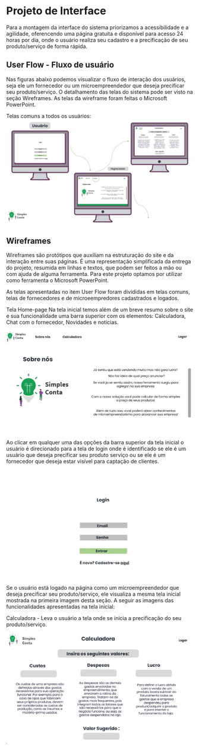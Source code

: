 
# Projeto de Interface

Para a montagem da interface do sistema priorizamos a acessibilidade e a agilidade, oferencendo uma página gratuita e disponível para acesso 24 horas por dia, onde o 
usuário realiza seu cadastro e a precificação de seu produto/serviço de forma rápida. 

## User Flow - Fluxo de usuário

Nas figuras abaixo podemos visualizar o fluxo de interação dos usuários, seja ele um fornecedor ou um microempreendedor que deseja precificar seu produto/serviço. O detalhamento das telas do sistema pode ser visto na seção Wireframes. As telas da wireframe foram feitas o Microsoft PowerPoint.

Telas comuns a todos os usuários:
![Userflow](https://github.com/ICEI-PUC-Minas-PMV-ADS/pmv-ads-2022-1-e1-proj-web-t1-simples-conta/blob/main/docs/img/userflowCo/Diapositivo1.JPG)

## Wireframes

Wireframes são protótipos que auxiliam na estruturação do site e da interação entre suas páginas. É uma representação simplificada da entrega do projeto, resumida em linhas e textos, que podem ser feitos a mão ou com ajuda de alguma ferramenta. Para este projeto optamos por utilizar como ferramenta o Microsoft PowerPoint. 

As telas apresentadas no item User Flow foram divididas em telas comuns, telas de fornecedores e de microeempredores cadastrados e logados. 

Tela Home-page Na tela inicial temos além de um breve resumo sobre o site e sua funcionalidade uma barra superior com os elementos: Calculadora, Chat com o fornecedor, Novidades e notícias. 

![Wireframe - Home Page](https://github.com/ICEI-PUC-Minas-PMV-ADS/pmv-ads-2022-1-e1-proj-web-t1-simples-conta/blob/main/docs/img/telaHome.JPG)

Ao clicar em qualquer uma das opções da barra superior da tela inicial o usuário é direcionado para a tela de login onde é identificado se ele é um usuário que deseja precificar seu produto serviço ou se ele é um fornecedor que deseja estar visível para captação de clientes. 

![Wireframe - Tela de login](https://github.com/ICEI-PUC-Minas-PMV-ADS/pmv-ads-2022-1-e1-proj-web-t1-simples-conta/blob/main/docs/img/loginCo.JPG)

Se o usuário está logado na página como um microempreendedor que deseja precificar seu produto/serviço, ele visualiza a mesma tela inicial mostrada na primeira imagem desta seção. A seguir as imagens das funcionalidades apresentadas na tela inicial: 

Calculadora - Leva o usuário a tela onde se inicia a precificação do seu produto/serviço. 

![Wireframe - Tela calculadora](https://github.com/ICEI-PUC-Minas-PMV-ADS/pmv-ads-2022-1-e1-proj-web-t1-simples-conta/blob/main/docs/img/calculadoraCo.JPG)



